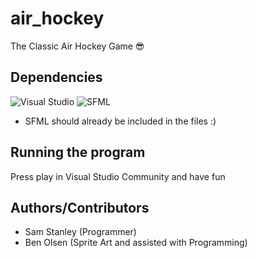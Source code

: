 # air_hockey
The Classic Air Hockey Game 😎
## Dependencies
![Visual Studio](https://img.shields.io/badge/Visual%20Studio-5C2D91?style=for-the-badge&logo=visual-studio&logoColor=white)
![SFML](https://img.shields.io/badge/SFML-%23000000.svg?style=for-the-badge&logo=sfml&logoColor=white)
- SFML should already be included in the files :)
## Running the program
Press play in Visual Studio Community and have fun
## Authors/Contributors
- Sam Stanley (Programmer)
- Ben Olsen (Sprite Art and assisted with Programming)
